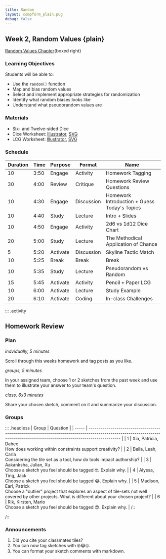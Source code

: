 ```yaml
---
title: Random
layout: compform_plain.pug
debug: false
---
```


## Week 2, Random Values {plain}

[Random Values Chapter](../random/index.html){boxed right}

### Learning Objectives

Students will be able to:

- Use the `random()` function
- Map and bias random values
- Select and implement appropriate strategies for randomization
- Identify what random biases looks like
- Understand what pseudorandom values are

### Materials

- Six- and Twelve-sided Dice
- Dice Worksheet: [Illustrator](../handouts/dice_chart.ai), [SVG](../handouts/dice_chart.svg)
- LCG Worksheet: [Illustrator](../handouts/lcg_random.ai), [SVG](../handouts/lcg_random.svg)

### Schedule

| Duration | Time | Purpose  | Format     | Name                                         |
| -------- | ---- | -------- | ---------- | -------------------------------------------- |
| 10       | 3:50 | Engage   | Activity   | Homework Tagging                             |
| 30       | 4:00 | Review   | Critique   | Homework Review Questions                    |
| 10       | 4:30 | Engage   | Discussion | Homework Introduction + Guess Today's Topics |
| 10       | 4:40 | Study    | Lecture    | Intro + Slides                               |
| 10       | 4:50 | Engage   | Activity   | 2d6 vs 1d12 Dice Chart                       |
| 20       | 5:00 | Study    | Lecture    | The Methodical Application of Chance         |
| 5        | 5:20 | Activate | Discussion | Skyline Tactic Match                         |
| 10       | 5:25 | Break    | Break      | Break                                        |
| 10       | 5:35 | Study    | Lecture    | Pseudorandom vs Random                       |
| 15       | 5:45 | Activate | Activity   | Pencil + Paper LCG                           |
| 10       | 6:00 | Activate | Lecture    | Study Example                                |
| 20       | 6:10 | Activate | Coding     | In-class Challenges                          |

::: .activity

## Homework Review

### Plan

_indvidually, 5 minutes_

Scroll through this weeks homework and tag posts as you like.

_groups, 5 minutes_

In your assigned team, choose 1 or 2 sketches from the past week and use them to illustrate your answer to your team's question.

_class, 6x3 minutes_

Share your chosen sketch, comment on it and summarize your discussion.

### Groups

::: .headless
| Group | Question |
| ----- | ---------------------------------------------------------------------------------------------------------------------------------------------------------------------------- |
| 1 | Xia, Patricia, Dahee <br/>How does working within constraints support creativity? |
| 2 | Bella, Leah, Carla <br/>Considering the tile set as a tool, how do tools impact authorship? |
| 3 | Aakanksha, Julian, Xu <br/>Choose a sketch you feel should be tagged 🤓. Explain why. |
| 4 | Alyssa, Ting, Jack <br/>Choose a sketch you feel should be tagged 😂. Explain why. |
| 5 | Madison, Earl, Patrick <br/>Choose a "outlier" project that explores an aspect of tile-sets not well covered by other projects. What is different about your chosen project? |
| 6 | Rik, Kirsten, Mario <br>Choose a sketch you feel should be tagged 😍. Explain why. |
/::

/::

### Announcements

1. Did you cite your classmates tiles?
2. You can now tag sketches with 🤓😂😍.
3. You can format your sketch comments with markdown.

<style> 
    .headless thead {
        display: none;
    }
</style>
